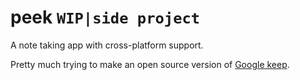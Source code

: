 # peek `WIP|side project`

A note taking app with cross-platform support.

Pretty much trying to make an open source version of [Google keep](https://keep.google.com/).

